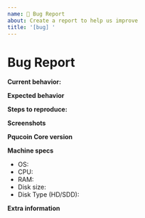 ```yaml
---
name: 🐜 Bug Report
about: Create a report to help us improve
title: '[bug] '
---
```


<!-- Please make sure you are posting an technical issue related to Pqucoin Core. --> 

<!-- For general questions about Pqucoin or wallet recovery please use one of the various communities:
* [Pquducation on reddit](https://www.reddit.com/r/pquducation/)
* [Discord](https://discord.com/invite/pqucoin) -->

<!-- ISSUES MISSING IMPORTANT INFORMATION MAY BE CLOSED WITHOUT INVESTIGATION. -->

# Bug Report

**Current behavior:**
<!-- Describe how the bug manifests. -->

**Expected behavior**
<!-- Describe what the behavior would be without the bug. -->

**Steps to reproduce:**
<!--  Please explain the steps required to duplicate the issue, especially if you are able to provide a sample application or sample code -->

**Screenshots**
<!-- If the issue is related to the GUI, screenshots can be added to this issue via drag & drop. -->

**Pqucoin Core version**
<!-- List the version number/commit ID, and if it is an official binary, self compiled or a distribution package such as PPA. -->

**Machine specs**
- OS:
- CPU:
- RAM:
- Disk size:
- Disk Type (HD/SDD):

**Extra information**
<!-- This is normally the contents of a `debug.log` or `config.log` file. Raw text or a link to a pastebin type site are preferred. -->